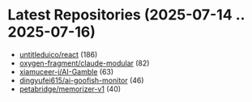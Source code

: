 # Latest Repositories (2025-07-14 .. 2025-07-16)

- [untitleduico/react](https://github.com/untitleduico/react) (186)
- [oxygen-fragment/claude-modular](https://github.com/oxygen-fragment/claude-modular) (82)
- [xiamuceer-j/AI-Gamble](https://github.com/xiamuceer-j/AI-Gamble) (63)
- [dingyufei615/ai-goofish-monitor](https://github.com/dingyufei615/ai-goofish-monitor) (46)
- [petabridge/memorizer-v1](https://github.com/petabridge/memorizer-v1) (40)
